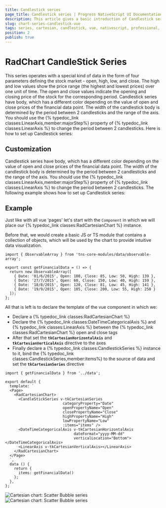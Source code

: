```yaml
---
title: Candlestick series
page_title: Candlestick series | Progress NativeScript UI Documentation
description: This article gives a basic introduction of Candlestick series and continues with a sample scenario of how Candlestick series are used.
slug: chart-series-candlestick-vue
tags: series, cartesian, candlestick, vue, nativescript, professional, ui
position: 2
publish: true
---
```


# RadChart CandleStick Series
 This series operates with a special kind of data in the form of four parameters defining the stock market - open, high, low, and close. The high and low values show the price range (the highest and lowest prices) over one unit of time. The open and close values indicate the opening and closing price of the stock for the corresponding period. Candlestick series have body, which has a different color depending on the value of open and close prices of the financial data point. The width of the candlestick body is determined by the period between 2 candlesticks and the range of the axis. You should use the {% typedoc_link classes:LinearAxis,member:majorStep%} property of {% typedoc_link classes:LinearAxis %} to change the period between 2 candlesticks. Here is how to set up Candlestick series:

## Customization

Candlestick series have body, which has a different color depending on the value of open and close prices of the financial data point. The width of the candlestick body is determined by the period between 2 candlesticks and the range of the axis. You should use the {% typedoc_link classes:LinearAxis,member:majorStep%} property of {% typedoc_link classes:LinearAxis %} to change the period between 2 candlesticks. The following example shows how to set up Candlestick series:


## Example
Just like with all vue 'pages' let's start with the `Component` in which we will place our {% typedoc_link classes:RadCartesianChart %} instance.

Before that, we would create a basic JS or TS module that contains a collection of objects, which will be used by the chart to provide intuitive data visualization.

```
import { ObservableArray } from 'tns-core-modules/data/observable-array';

export const getFinancialData = () => {
  return new ObservableArray([
    { Date: '01/6/2015', Open: 100, Close: 85, Low: 50, High: 139 },
    { Date: '27/7/2015', Open: 60, Close: 150, Low: 40, High: 159 },
    { Date: '18/8/2015', Open: 120, Close: 81, Low: 45, High: 141 },
    { Date: '19/9/2015', Open: 105, Close: 200, Low: 55, High: 250 }
  ]);
};
```

All that is left is to declare the template of the vue component in which we:

- Declare a {% typedoc_link classes:RadCartesianChart %}
- Declare the {% typedoc_link classes:DateTimeCategoricalAxis %} and {% typedoc_link classes:LinearAxis %} between the {% typedoc_link classes:RadCartesianChart %} open and close tags
- After that set the **`tkCartesianHorizontalAxis`** and **`tkCartesianVerticalAxis`** directive to the axes
- Finally declare a {% typedoc_link classes:CandlestickSeries %} instance to it, bind the {% typedoc_link classes:CandlestickSeries,member:items%} to the source of data and set the **`tkCartesianSeries`** directive

```
import { getFinancialData } from '../data';

export default {
  template: `
  <Page>
    <RadCartesianChart>
      <CandleStickSeries v-tkCartesianSeries
                          categoryProperty="Date"
                          openPropertyName="Open"
                          closePropertyName="Close"
                          highPropertyName="High"
                          lowPropertyName="Low"
                          :items="items" />
      <DateTimeCategoricalAxis v-tkCartesianHorizontalAxis
                               dateFormat="yyyy-MM-dd"
                               verticalLocation="Bottom"></DateTimeCategoricalAxis>
      <LinearAxis v-tkCartesianVerticalAxis></LinearAxis>
    </RadCartesianChart>
  </Page>
  `,
  data () {
    return {
      items: getFinancialData()
    };
  },
};
```

![Cartesian chart: Scatter Bubble series](../../../../../ui/img/ns_ui/candlestick_series_android.png " Scatter Bubble series on Android.") ![Cartesian chart: Scatter Bubble series](../../../../../ui/img/ns_ui/candlestick_series_ios.png "Scatter Bubble series on iOS.")

